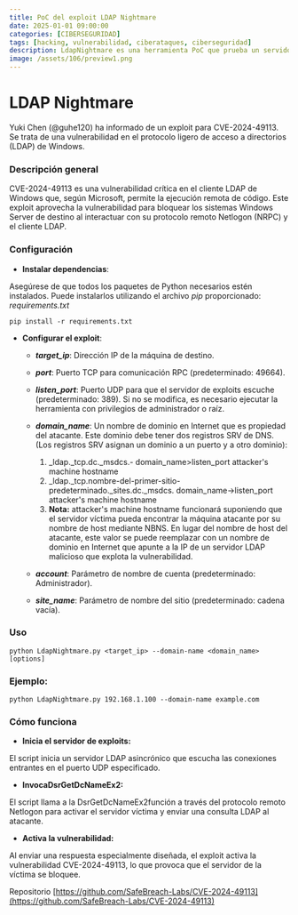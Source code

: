 ```yaml
---
title: PoC del exploit LDAP Nightmare
date: 2025-01-01 09:00:00 
categories: [CIBERSEGURIDAD]
tags: [hacking, vulnerabilidad, ciberataques, ciberseguridad]
description: LdapNightmare es una herramienta PoC que prueba un servidor Windows vulnerable contra CVE-2024-49113
image: /assets/106/preview1.png
---
```


# LDAP Nightmare

Yuki Chen (@guhe120) ha informado de un exploit para CVE-2024-49113. Se trata de una vulnerabilidad en el protocolo ligero de acceso a directorios (LDAP) de Windows.

### Descripción general

CVE-2024-49113 es una vulnerabilidad crítica en el cliente LDAP de Windows que, según Microsoft, permite la ejecución remota de código. Este exploit aprovecha la vulnerabilidad para bloquear los sistemas Windows Server de destino al interactuar con su protocolo remoto Netlogon (NRPC) y el cliente LDAP.

### Configuración

- **Instalar dependencias**:

Asegúrese de que todos los paquetes de Python necesarios estén instalados. Puede instalarlos utilizando el archivo *pip* proporcionado: *requirements.txt*

    pip install -r requirements.txt

- **Configurar el exploit**:

   - ***target_ip***: Dirección IP de la máquina de destino.
   - ***port***: Puerto TCP para comunicación RPC (predeterminado: 49664).
   - ***listen_port***: Puerto UDP para que el servidor de exploits escuche (predeterminado: 389). Si no se modifica, es necesario ejecutar la herramienta con privilegios de administrador o raíz.
   - ***domain_name***: Un nombre de dominio en Internet que es propiedad del atacante. Este dominio debe tener dos registros SRV de DNS. (Los registros SRV asignan un dominio a un puerto y a otro dominio):
     
        1. _ldap._tcp.dc._msdcs.- domain_name>listen_port attacker's machine hostname
        2. _ldap._tcp.nombre-del-primer-sitio-predeterminado._sites.dc._msdcs. domain_name->listen_port attacker's machine hostname
        3. **Nota:** attacker's machine hostname funcionará suponiendo que el servidor víctima pueda encontrar la máquina atacante por su nombre de host mediante NBNS. En lugar del nombre de host del atacante, este valor se puede reemplazar con un nombre de dominio en Internet que apunte a la IP de un servidor LDAP malicioso que explota la vulnerabilidad.
           
   - ***account***: Parámetro de nombre de cuenta (predeterminado: Administrador).
   - ***site_name***: Parámetro de nombre del sitio (predeterminado: cadena vacía).

### Uso

    python LdapNightmare.py <target_ip> --domain-name <domain_name> [options]

### Ejemplo:

    python LdapNightmare.py 192.168.1.100 --domain-name example.com


### Cómo funciona

- **Inicia el servidor de exploits:**

El script inicia un servidor LDAP asincrónico que escucha las conexiones entrantes en el puerto UDP especificado.

- **InvocaDsrGetDcNameEx2:**

El script llama a la DsrGetDcNameEx2función a través del protocolo remoto Netlogon para activar el servidor víctima y enviar una consulta LDAP al atacante.

- **Activa la vulnerabilidad:**

Al enviar una respuesta especialmente diseñada, el exploit activa la vulnerabilidad CVE-2024-49113, lo que provoca que el servidor de la víctima se bloquee.

Repositorio [https://github.com/SafeBreach-Labs/CVE-2024-49113](https://github.com/SafeBreach-Labs/CVE-2024-49113)  
